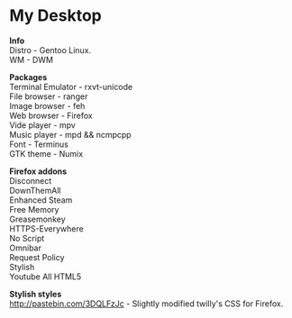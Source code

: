My Desktop
=======
**Info**  
Distro - Gentoo Linux.  
WM - DWM  
  
**Packages**  
Terminal Emulator - rxvt-unicode  
File browser - ranger  
Image browser - feh  
Web browser - Firefox  
Vide player - mpv  
Music player - mpd && ncmpcpp  
Font - Terminus  
GTK theme - Numix  
  
**Firefox addons**  
Disconnect  
DownThemAll  
Enhanced Steam  
Free Memory  
Greasemonkey  
HTTPS-Everywhere  
No Script  
Omnibar  
Request Policy  
Stylish  
Youtube All HTML5  
  
**Stylish styles**  
http://pastebin.com/3DQLFzJc - Slightly modified twilly's CSS for Firefox.
